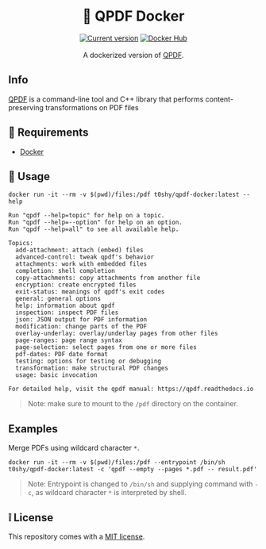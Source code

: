 <h1 align="center"> 📃️ QPDF Docker </h1>

<div align="center">
    <a href="https://hub.docker.com/r/t0shy/qpdf-docker/tags"><img src="https://img.shields.io/github/v/release/toshy/qpdf-docker?label=Release&sort=semver" alt="Current version" /></a>
    <a href="https://hub.docker.com/r/t0shy/qpdf-docker"><img src="https://img.shields.io/badge/Docker%20Hub-t0shy%2Fqpdf--docker-blue" alt="Docker Hub" /></a>
    <br /><br />
    A dockerized version of <a href="https://github.com/qpdf/qpdf">QPDF</a>.
</div>

## Info

[QPDF](https://github.com/qpdf/qpdf) is a command-line tool and C++ library that performs content-preserving
transformations on PDF files

## 🧰 Requirements

* [Docker](https://docs.doctker.com/get-docker/)

## 🐋 Usage

```shell
docker run -it --rm -v $(pwd)/files:/pdf t0shy/qpdf-docker:latest --help
```

```text
Run "qpdf --help=topic" for help on a topic.
Run "qpdf --help=--option" for help on an option.
Run "qpdf --help=all" to see all available help.

Topics:
  add-attachment: attach (embed) files
  advanced-control: tweak qpdf's behavior
  attachments: work with embedded files
  completion: shell completion
  copy-attachments: copy attachments from another file
  encryption: create encrypted files
  exit-status: meanings of qpdf's exit codes
  general: general options
  help: information about qpdf
  inspection: inspect PDF files
  json: JSON output for PDF information
  modification: change parts of the PDF
  overlay-underlay: overlay/underlay pages from other files
  page-ranges: page range syntax
  page-selection: select pages from one or more files
  pdf-dates: PDF date format
  testing: options for testing or debugging
  transformation: make structural PDF changes
  usage: basic invocation

For detailed help, visit the qpdf manual: https://qpdf.readthedocs.io
```

> Note: make sure to mount to the `/pdf` directory on the container.

## Examples

Merge PDFs using wildcard character `*`.

```shell
docker run -it --rm -v $(pwd)/files:/pdf --entrypoint /bin/sh t0shy/qpdf-docker:latest -c 'qpdf --empty --pages *.pdf -- result.pdf'
```

> Note: Entrypoint is changed to `/bin/sh` and supplying command with `-c`, as wildcard character `*` is interpreted by shell.

## ❕ License

This repository comes with a [MIT license](./LICENSE).
